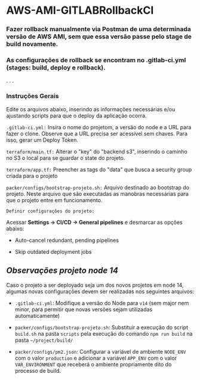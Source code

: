 # AWS-AMI-GITLABRollbackCI
### Fazer rollback manualmente via Postman de uma determinada versão de AWS AMI, sem que essa versão passe pelo stage de build novamente.
### As configurações de rollback se encontram no .gitlab-ci.yml (stages: build, deploy e rollback).
.
.
.
### Instruções Gerais
Edite os arquivos abaixo, inserindo as informações necessárias e/ou ajustando scripts para que o deploy da aplicação ocorra.

`.gitlab-ci.yml:` Insira o nome do projetom, a versão do node e a URL para fazer o clone. Observe que a URL precisa ser acessível sem chaves. Para isso, gerar um Deploy Token.

`terraform/main.tf:` Alterar o "key" do "backend s3", inserindo o caminho no S3 o local para se guardar o state do projeto.

`terraform/app.tf:` Preencher as tags do "data" que busca a security group criada para o projeto

`packer/configs/bootstrap-projeto.sh:` Arquivo destinado ao bootstrap do projeto. Neste arquivo que são executadas as manobras necessárias para que o projeto entre em funcionamento.


`Definir configurações do projeto: `

Acessar **Settings -> CI/CD -> General pipelines** e desmarcar as opções abaixo:

- Auto-cancel redundant, pending pipelines

- Skip outdated deployment jobs


## _Observações projeto node 14_

Caso o projeto a ser deployado seja um dos novos projetos em node 14, algumas novas configurações devem ser realizadas nos seguintes arquivos:

- `.gitlab-ci.yml`: Modifique a versão do Node para `v14` (sem major nem minor, para permitir que novas versões sejam utilizadas automaticamente)

- `packer/configs/bootstrap-projeto.sh`: Substituir a execução do script `build.sh` na pasta `scripts` pela execução do comando `npm run build` na pasta `~/project/build/`

- `packer/configs/pm2.json`: Configurar a variável de ambiente `NODE_ENV` com o valor `production` e adicionar a variável `APP_ENV` com o valor `VAR_ENVIRONMENT` que receberá o ambiente propriamente dito do processo de build.
